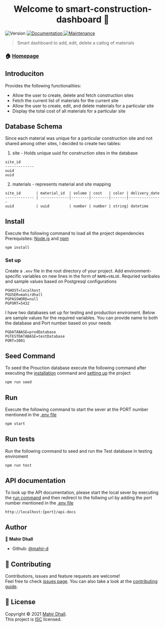 <h1 align="center">Welcome to smart-construction-dashboard 👋</h1>
<p>
  <img alt="Version" src="https://img.shields.io/badge/version-1.0.0-blue.svg?cacheSeconds=2592000" />
  <a href="localhost:{port}/api-docs" target="_blank">
    <img alt="Documentation" src="https://img.shields.io/badge/documentation-yes-brightgreen.svg" />
  </a>
  <a href="https://github.com/mahir-d/smart-construction-dashboard/graphs/commit-activity" target="_blank">
    <img alt="Maintenance" src="https://img.shields.io/badge/Maintained%3F-yes-green.svg" />
  </a>
</p>

> Smart dashboard to add, edit, delete a catlog of materials



### 🏠 [Homepage](https://github.com/mahir-d/smart-construction-dashboard#readme)

## Introduciton
Provides the following functionalities:
 * Allow the user to create, delete and fetch construction sites
 * Fetch the current list of materials for the current site
 * Allow the user to create, edit, and delete materials for a particular site 
 * Display the total cost of all materials for a particular site

## Database Schema
Since each material was unique for a particular construction site and not shared among other sites,
I decided to create two tables: 

1. site - Holds unique uuid for construction sites in the database 

```
site_id 
-------------
uuid
uuid
```

2. materials - represents material and site mapping

```
site_id       | material_id  | volume | cost   | color | delivery_date 
------------- | -------------|--------|--------|-------|---------------
uuid          | uuid         | number | number | string| datetime      

``` 

## Install
Execute the following command to load all the project dependencies
Prerequisites: [Node.js](https://nodejs.org/en/) and [npm](https://www.npmjs.com/)
```sh
npm install
```

### Set up
Create a `.env` file in the root directory of your project. Add
environment-specific variables on new lines in the form of `NAME=VALUE`.
Requried varibales and sample values based on Postgresql configurations

```dosini
PGHOST=localhost
PGUSER=mahirdhall
PGPASSWORD=null
PGPORT=5432
```
I have two databases set up for testing and production enviroment.
Below are sample values for the required variables. You can provide
name to both the database and Port number based on your needs
```dosini
PGDATABASE=prodDatabase
PGTESTDATABASE=testDatabase
PORT=3001
```

## Seed Command
To seed the Prouction database execute the following
command after executing the [installation](#install) command and [setting up](#set-up) the project

```sh
npm run seed
```

## Run
Execute the following command to start the sever at the PORT number mentioned
in the [.env file](#set-up)
``` sh
npm start
```

## Run tests
Run the following command to seed and run the Test database in testing enviroment
```sh
npm run test
```

## API documentation
To look up the API documentation, please start the local sever by executing the [run command](#run)
and then redirect to the follwing url by adding the port number mentioned in the [.env file](#set-up)
``` url
http://localhost:{port}/api-docs
```

## Author

👤 **Mahir Dhall**

* Github: [@mahir-d](https://github.com/mahir-d)

## 🤝 Contributing

Contributions, issues and feature requests are welcome!<br />Feel free to check [issues page](https://github.com/mahir-d/smart-construction-dashboard/issues). You can also take a look at the [contributing guide](https://github.com/mahir-d/smart-construction-dashboard/blob/master/CONTRIBUTING.md).

## 📝 License

Copyright © 2021 [Mahir Dhall](https://github.com/mahir-d).<br />
This project is [ISC](https://github.com/mahir-d/smart-construction-dashboard/blob/master/LICENSE) licensed.

